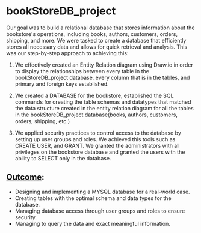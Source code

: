 # bookStoreDB_project


Our goal was to build a relational database that stores information about the bookstore's operations, including books, authors, customers, orders, shipping, and more. We were tasked to create a database that efficiently stores all necessary data and allows for quick retrieval and analysis. This was our step-by-step approach to achieving this:

1. We effectively created an Entity Relation diagram using Draw.io in order to display the relationships between every table in the bookStoreDB_project database. every column that is in the tables, and primary and foreign keys established.

2. We created a DATABASE for the bookstore, established the SQL commands for creating the table schemas and datatypes that matched the data structure created in the entity relation diagram for all the tables in the bookStoreDB_project database(books, authors, customers, orders, shipping, etc.)

3. We applied security practices to control access to the database by setting up user groups and roles. We achieved this tools such as CREATE USER, and GRANT. We granted the administrators with all privileges on the bookstore database and granted the users with the ability to SELECT only in the database.

## **<ins>Outcome</ins>:**
- Designing and implementing a MYSQL database for a real-world case.
- Creating tables with the optimal schema and data types for the database.
- Managing database access through user groups and roles to ensure security.
- Managing to query the data and exact meaningful information.





